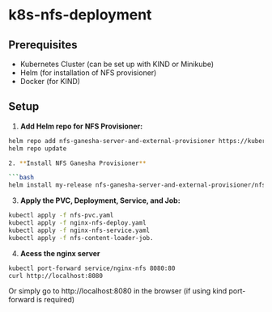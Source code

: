 # k8s-nfs-deployment

## Prerequisites

- Kubernetes Cluster (can be set up with KIND or Minikube)
- Helm (for installation of NFS provisioner)
- Docker (for KIND)

## Setup

1. **Add Helm repo for NFS Provisioner:**

```bash
helm repo add nfs-ganesha-server-and-external-provisioner https://kubernetes-sigs.github.io/nfs-ganesha-server-and-external-provisioner/
helm repo update

2. **Install NFS Ganesha Provisioner**

```bash
helm install my-release nfs-ganesha-server-and-external-provisioner/nfs-server-provisioner --set image.repository=k8s.gcr.io/sig-storage/nfs-provisioner --set image.tag=v3.0.0 --set storageClass.name=my-custom-storage-class
```

3. **Apply the PVC, Deployment, Service, and Job:**

```bash
kubectl apply -f nfs-pvc.yaml
kubectl apply -f nginx-nfs-deploy.yaml
kubectl apply -f nginx-nfs-service.yaml
kubectl apply -f nfs-content-loader-job.
```

4. **Acess the nginx server**
```bash
kubectl port-forward service/nginx-nfs 8080:80
curl http://localhost:8080
```
Or simply go to http://localhost:8080 in the browser (if using kind port-forward is required)
